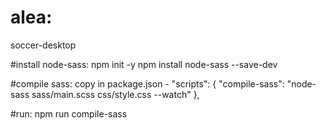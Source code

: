 # alea:
soccer-desktop

#install node-sass: 
npm init -y
npm install node-sass --save-dev

#compile sass: 
copy in package.json - 
"scripts": {
    "compile-sass": "node-sass sass/main.scss css/style.css --watch"
  },
  
#run:
npm run compile-sass
